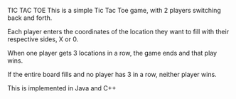 TIC TAC TOE
This is a simple Tic Tac Toe game, with 2 players switching back and forth.

Each player enters the coordinates of the location they want to fill with their respective sides, X or 0.

When one player gets 3 locations in a row, the game ends and that play wins.

If the entire board fills and no player has 3 in a row, neither player wins.

This is implemented in Java and C++
